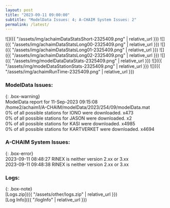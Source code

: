 ```yaml
---
layout: post
title: "2023-09-11 09:00:00"
subtitle: "ModelData Issues: 4; A-CHAIM System Issues: 2"
permalink: /latest/
---
```


![]({{ "/assets/img/achaimDataStatsShort-2325409.png" | relative_url }})
![]({{ "/assets/img/achaimDataStatsLong00-2325409.png" | relative_url }})
![]({{ "/assets/img/achaimDataStatsLong01-2325409.png" | relative_url }})
![]({{ "/assets/img/achaimDataStatsLong02-2325409.png" | relative_url }})
![]({{ "/assets/img/modelDataDataStats-2325409.png" | relative_url }})
![]({{ "/assets/img/modelDataStationStats-2325409.png" | relative_url }})
![]({{ "/assets/img/achaimRunTime-2325409.png" | relative_url }})


### ModelData Issues:  
  
{: .box-warning}  
 ModelData report for 11-Sep-2023 09:15:08   
 /home2/achaim1/A-CHAIM/modelData/2023/254/09/modelData.mat   
 0% of all possible stations for IONO were downloaded. x473   
 0% of all possible stations for JASON were downloaded. x2   
 0% of all possible stations for KASI were downloaded. x4985   
 0% of all possible stations for KARTVERKET were downloaded. x4694   
  
### A-CHAIM System Issues:  
  
{: .box-error}  
2023-09-11 08:48:27 RINEX is neither version 2.xx or 3.xx  
2023-09-11 09:48:38 RINEX is neither version 2.xx or 3.xx  

### Logs:  
  
{: .box-note}  
[Logs.zip]({{ "/assets/other/logs.zip" | relative_url }})  
[Log Info]({{ "/logInfo" | relative_url }})  
